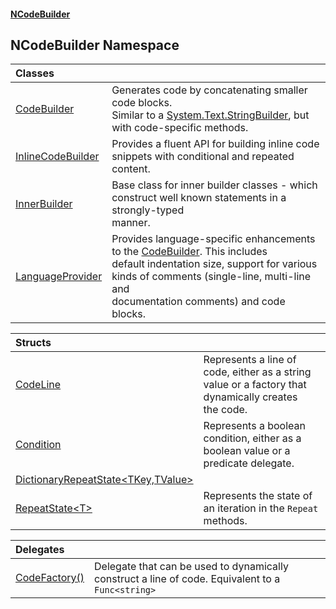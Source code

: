 #### [NCodeBuilder](index.md 'index')

## NCodeBuilder Namespace

| Classes | |
| :--- | :--- |
| [CodeBuilder](NCodeBuilder.CodeBuilder.md 'NCodeBuilder.CodeBuilder') | Generates code by concatenating smaller code blocks.<br/>Similar to a [System.Text.StringBuilder](https://docs.microsoft.com/en-us/dotnet/api/System.Text.StringBuilder 'System.Text.StringBuilder'), but with code-specific methods. |
| [InlineCodeBuilder](NCodeBuilder.InlineCodeBuilder.md 'NCodeBuilder.InlineCodeBuilder') | Provides a fluent API for building inline code snippets with conditional and repeated content. |
| [InnerBuilder](NCodeBuilder.InnerBuilder.md 'NCodeBuilder.InnerBuilder') | Base class for inner builder classes - which construct well known statements in a strongly-typed<br/>manner. |
| [LanguageProvider](NCodeBuilder.LanguageProvider.md 'NCodeBuilder.LanguageProvider') | Provides language-specific enhancements to the [CodeBuilder](NCodeBuilder.CodeBuilder.md 'NCodeBuilder.CodeBuilder'). This includes<br/>default indentation size, support for various kinds of comments (single-line, multi-line and<br/>documentation comments) and code blocks. |

| Structs | |
| :--- | :--- |
| [CodeLine](NCodeBuilder.CodeLine.md 'NCodeBuilder.CodeLine') | Represents a line of code, either as a string value or a factory that dynamically creates<br/>the code. |
| [Condition](NCodeBuilder.Condition.md 'NCodeBuilder.Condition') | Represents a boolean condition, either as a boolean value or a predicate delegate. |
| [DictionaryRepeatState&lt;TKey,TValue&gt;](NCodeBuilder.DictionaryRepeatState_TKey,TValue_.md 'NCodeBuilder.DictionaryRepeatState<TKey,TValue>') | |
| [RepeatState&lt;T&gt;](NCodeBuilder.RepeatState_T_.md 'NCodeBuilder.RepeatState<T>') | Represents the state of an iteration in the `Repeat` methods. |

| Delegates | |
| :--- | :--- |
| [CodeFactory()](NCodeBuilder.CodeFactory().md 'NCodeBuilder.CodeFactory()') | Delegate that can be used to dynamically construct a line of code. Equivalent to a<br/>`Func<string>` |
